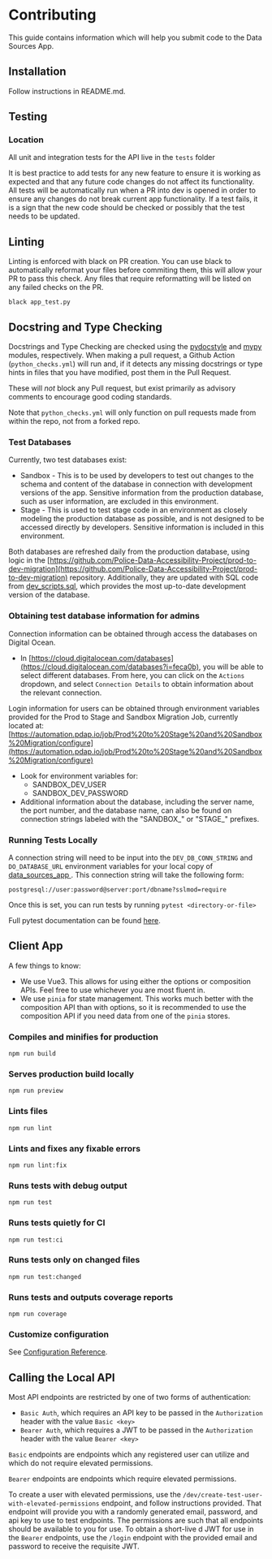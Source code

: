 # Contributing

This guide contains information which will help you submit code to the Data Sources App.

## Installation
Follow instructions in README.md.

## Testing

### Location
All unit and integration tests for the API live in the `tests` folder

It is best practice to add tests for any new feature to ensure it is working as expected and that any future code changes do not affect its functionality. All tests will be automatically run when a PR into dev is opened in order to ensure any changes do not break current app functionality. If a test fails, it is a sign that the new code should be checked or possibly that the test needs to be updated. 

## Linting
Linting is enforced with black on PR creation. You can use black to automatically reformat your files before commiting them, this will allow your PR to pass this check. Any files that require reformatting will be listed on any failed checks on the PR.
```
black app_test.py
```

## Docstring and Type Checking

Docstrings and Type Checking are checked using the [pydocstyle](https://www.pydocstyle.org/en/stable/) and [mypy](https://mypy-lang.org/)
modules, respectively. When making a pull request, a Github Action (`python_checks.yml`) will run and, 
if it detects any missing docstrings or type hints in files that you have modified, post them in the Pull Request.

These will *not* block any Pull request, but exist primarily as advisory comments to encourage good coding standards.

Note that `python_checks.yml` will only function on pull requests made from within the repo, not from a forked repo.

### Test Databases

Currently, two test databases exist:

* Sandbox - This is to be used by developers to test out changes to the schema and content of the database in connection with development versions of the app. Sensitive information from the production database, such as user information, are excluded in this environment.
* Stage - This is used to test stage code in an environment as closely modeling the production database as possible, and is not designed to be accessed directly by developers. Sensitive information is included in this environment.

Both databases are refreshed daily from the production database, using logic in the [https://github.com/Police-Data-Accessibility-Project/prod-to-dev-migration](https://github.com/Police-Data-Accessibility-Project/prod-to-dev-migration) repository. Additionally, they are updated with SQL code from [dev\_scripts.sql](https://github.com/Police-Data-Accessibility-Project/prod-to-dev-migration/blob/main/dev\_scripts.sql), which provides the most up-to-date development version of the database.

### Obtaining test database information for admins

Connection information can be obtained through access the databases on Digital Ocean.

* In [https://cloud.digitalocean.com/databases](https://cloud.digitalocean.com/databases?i=feca0b), you will be able to select different databases. From here, you can click on the `Actions` dropdown, and select `Connection Details` to obtain information about the relevant connection.

Login information for users can be obtained through environment variables provided for the Prod to Stage and Sandbox Migration Job, currently located at: [https://automation.pdap.io/job/Prod%20to%20Stage%20and%20Sandbox%20Migration/configure](https://automation.pdap.io/job/Prod%20to%20Stage%20and%20Sandbox%20Migration/configure)

* Look for environment variables for:
  * SANDBOX\_DEV\_USER
  * SANDBOX\_DEV\_PASSWORD
* Additional information about the database, including the server name, the port number, and the database name, can also be found on connection strings labeled with the "SANDBOX\_" or "STAGE\_" prefixes.



### Running Tests Locally

A connection string will need to be input into the `DEV_DB_CONN_STRING` and `DO_DATABASE_URL` environment variables for your local copy of [data\_sources\_app ](https://github.com/Police-Data-Accessibility-Project/data-sources-app). This connection string will take the following form:

`postgresql://user:password@server:port/dbname?sslmod=require`

Once this is set, you can run tests by running `pytest <directory-or-file>`

Full pytest documentation can be found [here](https://docs.pytest.org/en/stable/contents.html).


## Client App

A few things to know:

- We use Vue3. This allows for using either the options or composition APIs. Feel free to use whichever you are most fluent in.
- We use `pinia` for state management. This works much better with the composition API than with options, so it is recommended to use the composition API if you need data from one of the `pinia` stores.

### Compiles and minifies for production
```
npm run build
```

### Serves production build locally
```
npm run preview
```

### Lints files
```
npm run lint
```

### Lints and fixes any fixable errors
```
npm run lint:fix
```

### Runs tests with debug output
```
npm run test
```

### Runs tests quietly for CI
```
npm run test:ci
```

### Runs tests only on changed files
```
npm run test:changed
```

### Runs tests and outputs coverage reports
```
npm run coverage
```

### Customize configuration

See [Configuration Reference](https://cli.vuejs.org/config/).

## Calling the Local API

Most API endpoints are restricted by one of two forms of authentication:
* `Basic Auth`, which requires an API key to be passed in the `Authorization` header with the value `Basic <key>`
* `Bearer Auth`, which requires a JWT to be passed in the `Authorization` header with the value `Bearer <key>`

`Basic` endpoints are endpoints which any registered user can utilize and which do not require elevated permissions.

`Bearer` endpoints are endpoints which require elevated permissions.

To create a user with elevated permissions, use the `/dev/create-test-user-with-elevated-permissions` endpoint, and follow instructions provided. 
That endpoint will provide you with a randomly generated email, password, and api key to use to test endpoints. The permissions are such that all endpoints should be available to you for use.
To obtain a short-live d JWT for use in the `Bearer` endpoints, use the `/login` endpoint with the provided email and password to receive the requisite JWT.


